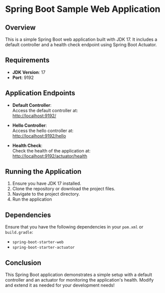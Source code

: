 # Spring Boot Sample Web Application

## Overview

This is a simple Spring Boot web application built with JDK 17. It includes a default controller and a health check endpoint using Spring Boot Actuator.

## Requirements

- **JDK Version**: 17
- **Port**: 9192

## Application Endpoints

- **Default Controller**:  
  Access the default controller at:  
  [http://localhost:9192/](http://localhost:9192/)

- **Hello Controller**:  
  Access the hello controller at:  
  [http://localhost:9192/hello](http://localhost:9192/hello)

- **Health Check**:  
  Check the health of the application at:  
  [http://localhost:9192/actuator/health](http://localhost:9192/actuator/health)

## Running the Application

1. Ensure you have JDK 17 installed.
2. Clone the repository or download the project files.
3. Navigate to the project directory.
4. Run the application

## Dependencies

Ensure that you have the following dependencies in your `pom.xml` or `build.gradle`:

- `spring-boot-starter-web`
- `spring-boot-starter-actuator`

## Conclusion

This Spring Boot application demonstrates a simple setup with a default controller and an actuator for monitoring the application's health. Modify and extend it as needed for your development needs!
